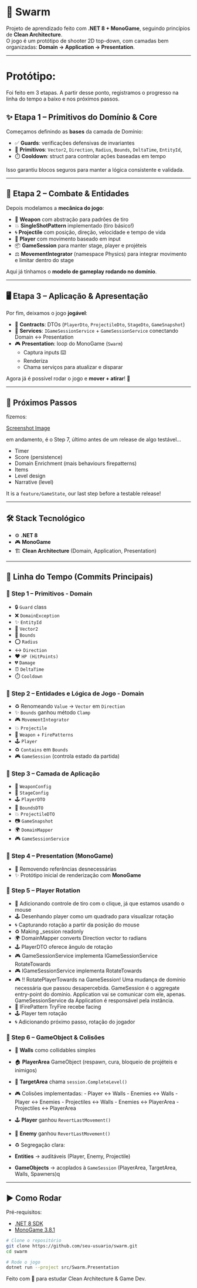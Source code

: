 # 🐝 Swarm

Projeto de aprendizado feito com **.NET 8 + MonoGame**, seguindo princípios de **Clean Architecture**.  
O jogo é um protótipo de shooter 2D top-down, com camadas bem organizadas: **Domain → Application → Presentation**.  

---
# Protótipo:
Foi feito em 3 etapas. A partir desse ponto, registramos o progresso na linha do tempo a baixo e nos próximos passos.

## ✨ Etapa 1 – Primitivos do Domínio & Core
Começamos definindo as **bases** da camada de Domínio:

- ✅ **Guards**: verificações defensivas de invariantes
- 🧩 **Primitivos**: `Vector2`, `Direction`, `Radius`, `Bounds`, `DeltaTime`, `EntityId`, 
- ⏱️ **Cooldown**: struct para controlar ações baseadas em tempo

Isso garantiu blocos seguros para manter a lógica consistente e validada.

---

## 🎯 Etapa 2 – Combate & Entidades
Depois modelamos a **mecânica do jogo**:

- 🔫 **Weapon** com abstração para padrões de tiro
- 💥 **SingleShotPattern** implementado (tiro básico!)
- 🌀 **Projectile** com posição, direção, velocidade e tempo de vida
- 🧍 **Player** com movimento baseado em input
- 📦 **GameSession** para manter stage, player e projéteis
- ⚖️ **MovementIntegrator** (namespace Physics) para integrar movimento e limitar dentro do stage

Aqui já tínhamos o **modelo de gameplay rodando no domínio**.

---

## 🖥️ Etapa 3 – Aplicação & Apresentação
Por fim, deixamos o jogo **jogável**:

- 📜 **Contracts**: DTOs (`PlayerDto`, `ProjectileDto`, `StageDto`, `GameSnapshot`)  
- 🔌 **Services**: `IGameSessionService` + `GameSessionService` conectando Domain ↔ Presentation
- 🎮 **Presentation**: loop do MonoGame (`Swarm`)  
  - Captura inputs ⌨️  
  - Renderiza
  - Chama serviços para atualizar e disparar  

Agora já é possível rodar o jogo e **mover + atirar**! 🚀

---

## 🚧 Próximos Passos
fizemos:

[Screenshot Image](./screen.png)

em andamento, é o Step 7, último antes de um release de algo testável...

- Timer
- Score (persistence)
- Domain Enrichment (mais behaviours firepatterns)
- Items
- Level design
- Narrative (level)

It is a `feature/GameState`, our last step before a testable release!

---

## 🛠️ Stack Tecnológico
- ⚙️ **.NET 8**
- 🎮 **MonoGame**
- 🏗️ **Clean Architecture** (Domain, Application, Presentation)

---

## 📜 Linha do Tempo (Commits Principais)

### 🔹 Step 1 – Primitivos - Domain
- :lock: `Guard` class  
- :x: `DomainException`  
- :sparkles: `EntityId`  
- :triangular_ruler: `Vector2`  
- :straight_ruler: `Bounds`  
- :o: `Radius`  
- :left_right_arrow: `Direction`  
- :heart: `HP (HitPoints)`  
- :broken_heart: `Damage`  
- :alarm_clock: `DeltaTime`  
- :stopwatch: `Cooldown`

### 🔹 Step 2 – Entidades e Lógica de Jogo - Domain
- :recycle: Renomeando `Value` → `Vector` em `Direction`  
- :sparkles: `Bounds` ganhou método `Clamp`  
- :video_game: `MovementIntegrator`  
- :boom: `Projectile`  
- :gun: `Weapon` + `FirePatterns`  
- :joystick: `Player`  
- :recycle: `Contains` em `Bounds`  
- :video_game: `GameSession` (controla estado da partida)

### 🔹 Step 3 – Camada de Aplicação
- :gun: `WeaponConfig`  
- :art: `StageConfig`  
- :joystick: `PlayerDTO`  
- :straight_ruler: `BoundsDTO`  
- :boom: `ProjectileDTO`  
- :camera: `GameSnapshot`  
- :earth_africa: `DomainMapper`  
- :video_game: `GameSessionService`

### 🔹 Step 4 – Presentation (MonoGame)
- :broom: Removendo referências desnecessárias  
- :sparkles: Protótipo inicial de renderização com **MonoGame**

### 🔹 Step 5 – Player Rotation
- :gun: Adicionando controle de tiro com o clique, já que estamos usando o mouse  
- :joystick: Desenhando player como um quadrado para visualizar rotação  
- :cyclone: Capturando rotação a partir da posição do mouse  
- :recycle: Making _session readonly  
- :earth_africa: DomainMapper converts Direction vector to radians  
- :joystick: PlayerDTO oferece ângulo de rotação  
- :video_game: GameSessionService implementa IGameSessionService RotateTowards  
- :video_game: IGameSessionService implementa RotateTowards  
- :video_game: :bangbang: RotatePlayerTowards na GameSession! Uma mudança de domínio necessária que passou desapercebida. GameSession é o aggregate entry-point do domínio. Application vai se comunicar com ele, apenas. GameSessionService da Application é responsável pela instância.  
- :gun: IFirePattern TryFire recebe facing  
- :joystick: Player tem rotação  
- :cyclone: Adicionando próximo passo, rotação do jogador  

### 🔹 Step 6 – GameObject & Colisões
- :bricks: **Walls** como collidables simples
- :house: **PlayerArea** GameObject (respawn, cura, bloqueio de projéteis e inimigos)
- :checkered_flag: **TargetArea** chama `session.CompleteLevel()`
- :video_game: Colisões implementadas:
      - Player ↔ Walls
      - Enemies ↔ Walls
      - Player ↔ Enemies
      - Projectiles ↔ Walls
      - Enemies ↔ PlayerArea
      - Projectiles ↔ PlayerArea

- :joystick: **Player** ganhou `RevertLastMovement()`
- :space_invader: **Enemy** ganhou `RevertLastMovement()`

- :recycle: Segregação clara:
- **Entities** → auditáveis (Player, Enemy, Projectile)
- **GameObjects** → acoplados à `GameSession` (PlayerArea, TargetArea, Walls, Spawners)q



---

## ▶️ Como Rodar

Pré-requisitos:
- [.NET 8 SDK](https://dotnet.microsoft.com/en-us/download/dotnet/8.0)
- [MonoGame 3.8.1](https://monogame.net/)

```bash
# Clone o repositório
git clone https://github.com/seu-usuario/swarm.git
cd swarm

# Rode o jogo
dotnet run --project src/Swarm.Presentation
```

Feito com 💙 para estudar Clean Architecture & Game Dev.  
